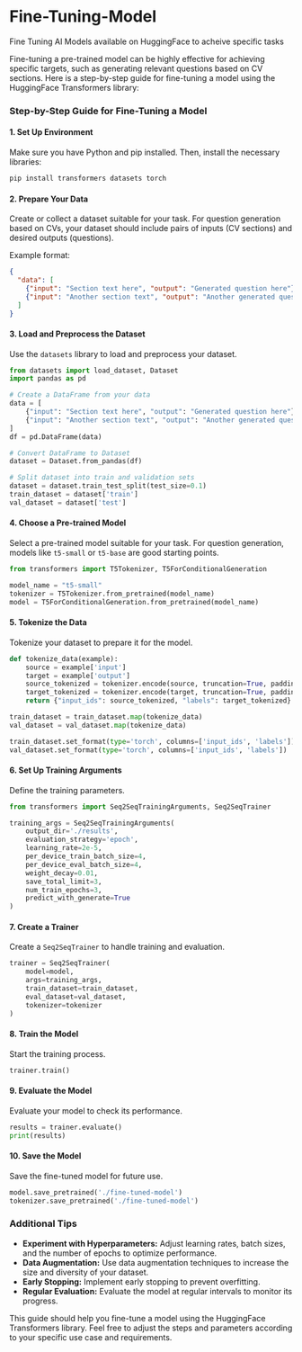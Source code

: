 # Fine-Tuning-Model
Fine Tuning AI Models available on HuggingFace to acheive specific tasks

Fine-tuning a pre-trained model can be highly effective for achieving specific targets, such as generating relevant questions based on CV sections. Here is a step-by-step guide for fine-tuning a model using the HuggingFace Transformers library:

### Step-by-Step Guide for Fine-Tuning a Model

#### 1. **Set Up Environment**

Make sure you have Python and pip installed. Then, install the necessary libraries:

```bash
pip install transformers datasets torch
```

#### 2. **Prepare Your Data**

Create or collect a dataset suitable for your task. For question generation based on CVs, your dataset should include pairs of inputs (CV sections) and desired outputs (questions).

Example format:
```json
{
  "data": [
    {"input": "Section text here", "output": "Generated question here"},
    {"input": "Another section text", "output": "Another generated question"}
  ]
}
```

#### 3. **Load and Preprocess the Dataset**

Use the `datasets` library to load and preprocess your dataset.

```python
from datasets import load_dataset, Dataset
import pandas as pd

# Create a DataFrame from your data
data = [
    {"input": "Section text here", "output": "Generated question here"},
    {"input": "Another section text", "output": "Another generated question"}
]
df = pd.DataFrame(data)

# Convert DataFrame to Dataset
dataset = Dataset.from_pandas(df)

# Split dataset into train and validation sets
dataset = dataset.train_test_split(test_size=0.1)
train_dataset = dataset['train']
val_dataset = dataset['test']
```

#### 4. **Choose a Pre-trained Model**

Select a pre-trained model suitable for your task. For question generation, models like `t5-small` or `t5-base` are good starting points.

```python
from transformers import T5Tokenizer, T5ForConditionalGeneration

model_name = "t5-small"
tokenizer = T5Tokenizer.from_pretrained(model_name)
model = T5ForConditionalGeneration.from_pretrained(model_name)
```

#### 5. **Tokenize the Data**

Tokenize your dataset to prepare it for the model.

```python
def tokenize_data(example):
    source = example['input']
    target = example['output']
    source_tokenized = tokenizer.encode(source, truncation=True, padding='max_length', max_length=512)
    target_tokenized = tokenizer.encode(target, truncation=True, padding='max_length', max_length=128)
    return {"input_ids": source_tokenized, "labels": target_tokenized}

train_dataset = train_dataset.map(tokenize_data)
val_dataset = val_dataset.map(tokenize_data)

train_dataset.set_format(type='torch', columns=['input_ids', 'labels'])
val_dataset.set_format(type='torch', columns=['input_ids', 'labels'])
```

#### 6. **Set Up Training Arguments**

Define the training parameters.

```python
from transformers import Seq2SeqTrainingArguments, Seq2SeqTrainer

training_args = Seq2SeqTrainingArguments(
    output_dir='./results',
    evaluation_strategy='epoch',
    learning_rate=2e-5,
    per_device_train_batch_size=4,
    per_device_eval_batch_size=4,
    weight_decay=0.01,
    save_total_limit=3,
    num_train_epochs=3,
    predict_with_generate=True
)
```

#### 7. **Create a Trainer**

Create a `Seq2SeqTrainer` to handle training and evaluation.

```python
trainer = Seq2SeqTrainer(
    model=model,
    args=training_args,
    train_dataset=train_dataset,
    eval_dataset=val_dataset,
    tokenizer=tokenizer
)
```

#### 8. **Train the Model**

Start the training process.

```python
trainer.train()
```

#### 9. **Evaluate the Model**

Evaluate your model to check its performance.

```python
results = trainer.evaluate()
print(results)
```

#### 10. **Save the Model**

Save the fine-tuned model for future use.

```python
model.save_pretrained('./fine-tuned-model')
tokenizer.save_pretrained('./fine-tuned-model')
```

### Additional Tips

- **Experiment with Hyperparameters:** Adjust learning rates, batch sizes, and the number of epochs to optimize performance.
- **Data Augmentation:** Use data augmentation techniques to increase the size and diversity of your dataset.
- **Early Stopping:** Implement early stopping to prevent overfitting.
- **Regular Evaluation:** Evaluate the model at regular intervals to monitor its progress.

This guide should help you fine-tune a model using the HuggingFace Transformers library. Feel free to adjust the steps and parameters according to your specific use case and requirements.
